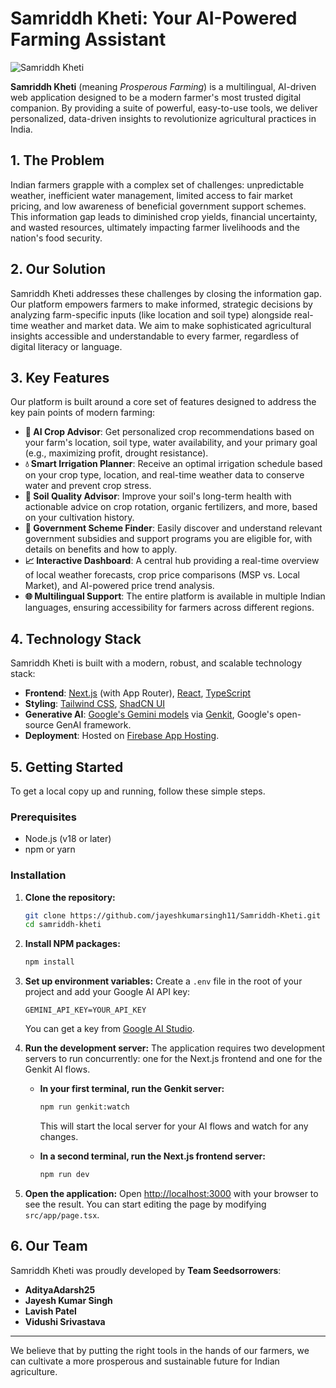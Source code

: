 
# Samriddh Kheti: Your AI-Powered Farming Assistant

![Samriddh Kheti](https://khetibuddy.com/wp-content/uploads/2024/06/Crops.jpg)

**Samriddh Kheti** (meaning *Prosperous Farming*) is a multilingual, AI-driven web application designed to be a modern farmer's most trusted digital companion. By providing a suite of powerful, easy-to-use tools, we deliver personalized, data-driven insights to revolutionize agricultural practices in India.

## 1. The Problem

Indian farmers grapple with a complex set of challenges: unpredictable weather, inefficient water management, limited access to fair market pricing, and low awareness of beneficial government support schemes. This information gap leads to diminished crop yields, financial uncertainty, and wasted resources, ultimately impacting farmer livelihoods and the nation's food security.

## 2. Our Solution

Samriddh Kheti addresses these challenges by closing the information gap. Our platform empowers farmers to make informed, strategic decisions by analyzing farm-specific inputs (like location and soil type) alongside real-time weather and market data. We aim to make sophisticated agricultural insights accessible and understandable to every farmer, regardless of digital literacy or language.

## 3. Key Features

Our platform is built around a core set of features designed to address the key pain points of modern farming:

*   **🧠 AI Crop Advisor**: Get personalized crop recommendations based on your farm's location, soil type, water availability, and your primary goal (e.g., maximizing profit, drought resistance).
*   **💧 Smart Irrigation Planner**: Receive an optimal irrigation schedule based on your crop type, location, and real-time weather data to conserve water and prevent crop stress.
*   **🔬 Soil Quality Advisor**: Improve your soil's long-term health with actionable advice on crop rotation, organic fertilizers, and more, based on your cultivation history.
*   **🏦 Government Scheme Finder**: Easily discover and understand relevant government subsidies and support programs you are eligible for, with details on benefits and how to apply.
*   **📈 Interactive Dashboard**: A central hub providing a real-time overview of local weather forecasts, crop price comparisons (MSP vs. Local Market), and AI-powered price trend analysis.
*   **🌐 Multilingual Support**: The entire platform is available in multiple Indian languages, ensuring accessibility for farmers across different regions.

## 4. Technology Stack

Samriddh Kheti is built with a modern, robust, and scalable technology stack:

*   **Frontend**: [Next.js](https://nextjs.org/) (with App Router), [React](https://react.dev/), [TypeScript](https://www.typescriptlang.org/)
*   **Styling**: [Tailwind CSS](https://tailwindcss.com/), [ShadCN UI](https://ui.shadcn.com/)
*   **Generative AI**: [Google's Gemini models](https://deepmind.google/technologies/gemini/) via [Genkit](https://firebase.google.com/docs/genkit), Google's open-source GenAI framework.
*   **Deployment**: Hosted on [Firebase App Hosting](https://firebase.google.com/docs/app-hosting).

## 5. Getting Started

To get a local copy up and running, follow these simple steps.

### Prerequisites

*   Node.js (v18 or later)
*   npm or yarn

### Installation

1.  **Clone the repository:**
    ```sh
    git clone https://github.com/jayeshkumarsingh11/Samriddh-Kheti.git
    cd samriddh-kheti
    ```

2.  **Install NPM packages:**
    ```sh
    npm install
    ```

3.  **Set up environment variables:**
    Create a `.env` file in the root of your project and add your Google AI API key:
    ```.env
    GEMINI_API_KEY=YOUR_API_KEY
    ```
    You can get a key from [Google AI Studio](https://aistudio.google.com/app/apikey).

4.  **Run the development server:**
    The application requires two development servers to run concurrently: one for the Next.js frontend and one for the Genkit AI flows.

    *   **In your first terminal, run the Genkit server:**
        ```sh
        npm run genkit:watch
        ```
        This will start the local server for your AI flows and watch for any changes.

    *   **In a second terminal, run the Next.js frontend server:**
        ```sh
        npm run dev
        ```

5.  **Open the application:**
    Open [http://localhost:3000](http://localhost:3000) with your browser to see the result. You can start editing the page by modifying `src/app/page.tsx`.

## 6. Our Team

Samriddh Kheti was proudly developed by **Team Seedsorrowers**:

*   **AdityaAdarsh25**
*   **Jayesh Kumar Singh**
*   **Lavish Patel**
*   **Vidushi Srivastava**

---

We believe that by putting the right tools in the hands of our farmers, we can cultivate a more prosperous and sustainable future for Indian agriculture.
